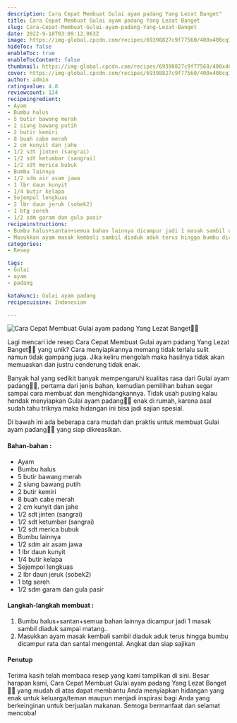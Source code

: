 ```yaml
---
description: Cara Cepat Membuat Gulai ayam padang Yang Lezat Banget"
title: Cara Cepat Membuat Gulai ayam padang Yang Lezat Banget
slug: Cara-Cepat-Membuat-Gulai-ayam-padang-Yang-Lezat-Banget
date: 2022-9-18T03:09:12.063Z
image: https://img-global.cpcdn.com/recipes/69398827c9f77560/400x400cq70/photo.jpg
hideToc: false
enableToc: true
enableTocContent: false
thumbnail: https://img-global.cpcdn.com/recipes/69398827c9f77560/400x400cq70/photo.jpg
cover: https://img-global.cpcdn.com/recipes/69398827c9f77560/400x400cq70/photo.jpg
author: admin
ratingvalue: 4.8
reviewcount: 124
recipeingredient:
- Ayam
- Bumbu halus
- 5 butir bawang merah
- 2 siung bawang putih
- 2 butir kemiri
- 8 buah cabe merah
- 2 cm kunyit dan jahe
- 1/2 sdt jinten (sangrai)
- 1/2 sdt ketumbar (sangrai)
- 1/2 sdt merica bubuk
- Bumbu lainnya
- 1/2 sdm air asam jawa
- 1 lbr daun kunyit
- 1/4 butir kelapa
- Sejempol lengkuas
- 2 lbr daun jeruk (sobek2)
- 1 btg sereh
- 1/2 sdm garam dan gula pasir
recipeinstructions:
- Bumbu halus+santan+semua bahan lainnya dicampur jadi 1 masak sambil diaduk sampai matang..
- Masukkan ayam masak kembali sambil diaduk aduk terus hingga bumbu dicampur rata dan santal mengental. Angkat dan siap sajikan
categories:
- Resep

tags:
- Gulai
- ayam
- padang

katakunci: Gulai ayam padang
recipecuisine: Indonesian

---
```


![Cara Cepat Membuat Gulai ayam padang Yang Lezat Banget👩‍🍳](https://img-global.cpcdn.com/recipes/69398827c9f77560/400x400cq70/photo.jpg)

Lagi mencari ide resep Cara Cepat Membuat Gulai ayam padang Yang Lezat Banget👩‍🍳 yang unik? Cara menyiapkannya memang tidak terlalu sulit namun tidak gampang juga. Jika keliru mengolah maka hasilnya tidak akan memuaskan dan justru cenderung tidak enak.

Banyak hal yang sedikit banyak mempengaruhi kualitas rasa dari Gulai ayam padang👩‍🍳, pertama dari jenis bahan, kemudian pemilihan bahan segar sampai cara membuat dan menghidangkannya. Tidak usah pusing kalau hendak menyiapkan Gulai ayam padang👩‍🍳 enak di rumah, karena asal sudah tahu triknya maka hidangan ini bisa jadi sajian spesial.

Di bawah ini ada beberapa cara mudah dan praktis untuk membuat Gulai ayam padang👩‍🍳 yang siap dikreasikan.

<!--inarticleads1-->

#### Bahan-bahan :

- Ayam
- Bumbu halus
- 5 butir bawang merah
- 2 siung bawang putih
- 2 butir kemiri
- 8 buah cabe merah
- 2 cm kunyit dan jahe
- 1/2 sdt jinten (sangrai)
- 1/2 sdt ketumbar (sangrai)
- 1/2 sdt merica bubuk
- Bumbu lainnya
- 1/2 sdm air asam jawa
- 1 lbr daun kunyit
- 1/4 butir kelapa
- Sejempol lengkuas
- 2 lbr daun jeruk (sobek2)
- 1 btg sereh
- 1/2 sdm garam dan gula pasir

<!--inarticleads2-->

#### Langkah-langkah membuat :

1. Bumbu halus+santan+semua bahan lainnya dicampur jadi 1 masak sambil diaduk sampai matang..
1. Masukkan ayam masak kembali sambil diaduk aduk terus hingga bumbu dicampur rata dan santal mengental. Angkat dan siap sajikan

#### Penutup

Terima kasih telah membaca resep yang kami tampilkan di sini. Besar harapan kami, Cara Cepat Membuat Gulai ayam padang Yang Lezat Banget👩‍🍳 yang mudah di atas dapat membantu Anda menyiapkan hidangan yang enak untuk keluarga/teman maupun menjadi inspirasi bagi Anda yang berkeinginan untuk berjualan makanan. Semoga bermanfaat dan selamat mencoba!